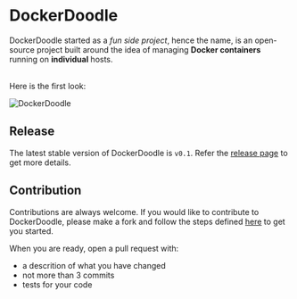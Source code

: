 # DockerDoodle

DockerDoodle started as a *fun side project*, hence the name, is an open-source project built around the idea of managing **Docker containers** running on **individual** hosts.
<br />

<br />Here is the first look:

![DockerDoodle](https://s3.gifyu.com/images/containers-count-min.gif)


## Release

The latest stable version of DockerDoodle is `v0.1`. Refer the [release page](https://github.com/gauravgahlot/dockerdoodle/blob/master/docs/releases.md) to get more details.


## Contribution

Contributions are always welcome. If you would like to contribute to DockerDoodle, please make a fork and follow the steps defined [here](https://github.com/gauravgahlot/dockerdoodle/blob/master/docs/building-source-code.md) to get you started. 

When you are ready, open a pull request with:
 - a descrition of what you have changed
 - not more than 3 commits
 - tests for your code 
